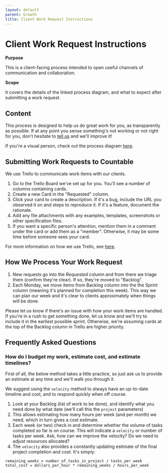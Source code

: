 ```yaml
---
layout: default
parent: Growth
title: Client Work Request Instructions
---
```


# Client Work Request Instructions

**Purpose**

This is a client-facing process intended to open useful channels of communication and collaboration.

**Scope**

It covers the details of the linked process diagram, and what to expect after submitting a work request.

## Content

This process is designed to help us do great work for you, as
transparently as possible. If at any point you sense something's not
working or not right for you, don't hesitate to [tell us](mailto:everyone@countable.ca) and we'll improve it!

If you're a visual person, check out the process diagram
[here](https://docs.google.com/drawings/d/1UkPeGGzKYWkCsZpkwWB_UJ3JjWJcoT4t8qSU8A0tsy4/edit?usp=sharing).

## Submitting Work Requests to Countable

We use Trello to communicate work items with our clients.

1.  Go to the Trello Board we've set up for you. You'll see a number of
    columns containing cards.
2.  Create a new Card in the "Requested" column.
3.  Click your card to create a description. If it's a bug, include the
    URL you observed it on and steps to reproduce it. If it's a feature,
    document the rationale.
4.  Add any file attachments with any examples, templates, screenshots
    or other specification files.
5.  If you want a specific person's attention, mention them in a comment
    under the card or add them as a "member". Otherwise, it may be some
    time before someone sees your card.

For more information on how we use Trello, see [here](TRELLO.md).

## How We Process Your Work Request

1.  New requests go into the *Requested* column and from there we triage
    them (confirm they're clear). If so, they're moved to "Backlog".
2.  Each Monday, we move items from Backlog column into the the Sprint
    column (meaning it's planned for completion this week). This way we
    can plan our week and it's clear to clients approximately when
    things will be done.

Please let us know if there's an issue with how your work items are
handled. If you're in a rush to get something done, let us know and
we'll try to include it in the earliest possible sprint. Otherwise,
we're assuming cards at the top of the Backlog column in Trello are
higher priority.

## Frequently Asked Questions

### How do I budget my work, estimate cost, and estimate timelines?

First of all, the below method takes a little practice, so just ask us
to provide an estimate at any time and we'll walk you through it.

We suggest using the `velocity` method to always have an up-to-date
timeline and cost, and to respond quickly when off course.

1.  Look at your Backlog (list of work to be done), and identify what
    you need done by what date (we'll call this the `project`
    parameters)
2.  This allows estimating how many hours per week (and per month) we
    need, which in turn gives a cost estimate.
3.  Each week (or two) check in and determine whether the volume of
    tasks completed so far is on course. This will indicate a `velocity`
    or number of tasks per week. Ask, how can we improve the velocity?
    Do we need to adjust resources allocated?
4.  The `velocity` also provides a constantly updating estimate of the
    final project completion and cost. It's simply:

<!-- end list -->

    remaining_weeks = number_of_tasks_in_project / tasks_per_week
    total_cost = dollars_per_hour * remaining_weeks / hours_per_week

